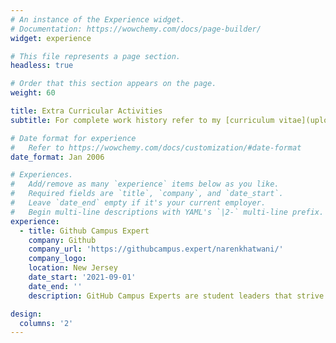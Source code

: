 ```yaml
---
# An instance of the Experience widget.
# Documentation: https://wowchemy.com/docs/page-builder/
widget: experience

# This file represents a page section.
headless: true

# Order that this section appears on the page.
weight: 60

title: Extra Curricular Activities
subtitle: For complete work history refer to my [curriculum vitae](uploads/cv.pdf).

# Date format for experience
#   Refer to https://wowchemy.com/docs/customization/#date-format
date_format: Jan 2006

# Experiences.
#   Add/remove as many `experience` items below as you like.
#   Required fields are `title`, `company`, and `date_start`.
#   Leave `date_end` empty if it's your current employer.
#   Begin multi-line descriptions with YAML's `|2-` multi-line prefix.
experience:
  - title: Github Campus Expert
    company: Github
    company_url: 'https://githubcampus.expert/narenkhatwani/'
    company_logo:
    location: New Jersey
    date_start: '2021-09-01'
    date_end: ''
    description: GitHub Campus Experts are student leaders that strive to build diverse and inclusive communities to learn skills collaborate on projects, and share their experiences. The community I have been working to develop is known as the NJIT HPC Initiative. Our main goal is to make students aware of High-Performance Computing as a viable research domain and remove its fear from the mind of students.

design:
  columns: '2'
---
```

